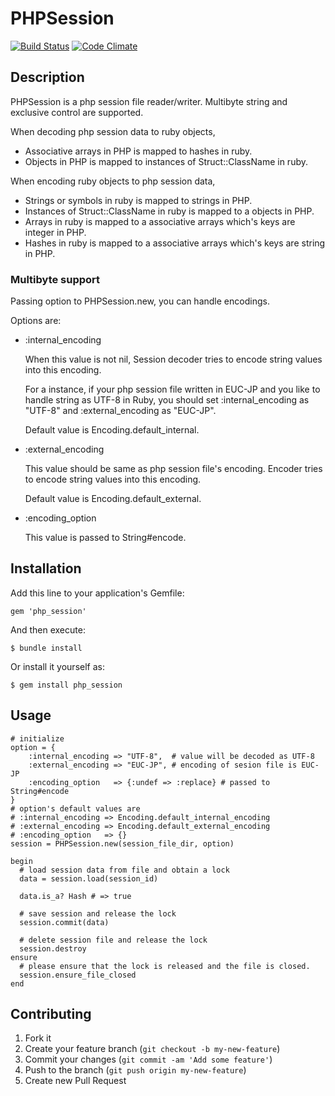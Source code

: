 # PHPSession
[![Build Status](https://travis-ci.org/Shinpeim/ruby_php_session.png?branch=master)](https://travis-ci.org/Shinpeim/ruby_php_session)
[![Code Climate](https://codeclimate.com/github/Shinpeim/ruby_php_session.png)](https://codeclimate.com/github/Shinpeim/ruby_php_session)
## Description
PHPSession is a php session file reader/writer. Multibyte string and exclusive control are supported.

When decoding php session data to ruby objects,

* Associative arrays in PHP is mapped to hashes in ruby.
* Objects in PHP is mapped to instances of Struct::ClassName in ruby.

When encoding ruby objects to php session data,

* Strings or symbols in ruby is mapped to strings in PHP.
* Instances of Struct::ClassName in ruby is mapped to a objects in PHP.
* Arrays in ruby is mapped to a associative arrays which's keys are integer in PHP.
* Hashes in ruby is mapped to a associative arrays which's keys are string in PHP.

### Multibyte support

Passing option to PHPSession.new, you can handle encodings.

Options are:

* :internal_encoding

    When this value is not nil, Session decoder tries to
    encode string values into this encoding.

    For a instance, if your php session file written in EUC-JP and you
    like to handle string as UTF-8 in Ruby, you should set :internal_encoding
    as "UTF-8" and :external_encoding as "EUC-JP".

    Default value is Encoding.default_internal.

* :external_encoding

    This value should be same as php session file's encoding.
    Encoder tries to encode string values into this encoding.

    Default value is Encoding.default_external.

* :encoding_option

    This value is passed to String#encode.


## Installation

Add this line to your application's Gemfile:

    gem 'php_session'

And then execute:

    $ bundle install

Or install it yourself as:

    $ gem install php_session

## Usage
    # initialize
    option = {
        :internal_encoding => "UTF-8",  # value will be decoded as UTF-8
        :external_encoding => "EUC-JP", # encoding of sesion file is EUC-JP
        :encoding_option   => {:undef => :replace} # passed to String#encode
    }
    # option's default values are
    # :internal_encoding => Encoding.default_internal_encoding
    # :external_encoding => Encoding.default_external_encoding
    # :encoding_option   => {}
    session = PHPSession.new(session_file_dir, option)

    begin
      # load session data from file and obtain a lock
      data = session.load(session_id)

      data.is_a? Hash # => true

      # save session and release the lock
      session.commit(data)

      # delete session file and release the lock
      session.destroy
    ensure
      # please ensure that the lock is released and the file is closed.
      session.ensure_file_closed
    end

## Contributing

1. Fork it
2. Create your feature branch (`git checkout -b my-new-feature`)
3. Commit your changes (`git commit -am 'Add some feature'`)
4. Push to the branch (`git push origin my-new-feature`)
5. Create new Pull Request
